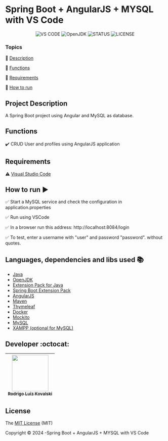 <h1>Spring Boot + AngularJS + MYSQL with VS Code</h1> 

<p align="center">
  <img src="https://img.shields.io/badge/VS%20CODE-IDE-green?style=flat&logo=visual-studio-code" alt="VS CODE" />
  <img src="https://img.shields.io/badge/OpenJDK-jdk--21.0.1.12-orange?style=flat&logo=openjdk" alt="OpenJDK" />
  <img src="https://img.shields.io/badge/STATUS-complete-green?style=flat" alt="STATUS" />
  <img src="https://img.shields.io/badge/LICENSE-MIT-green?style=flat" alt="LICENSE" />
</p>

### Topics 

:small_blue_diamond: [Description](#project-description)

:small_blue_diamond: [Functions](#functions)

:small_blue_diamond: [Requirements](#requirements)

:small_blue_diamond: [How to run](#how-to-run-arrow_forward)


## Project Description 

<p align="justify">
  A Spring Boot project using Angular and MySQL as database. 
</p>

## Functions

:heavy_check_mark: CRUD User and profiles using AngularJS application

## Requirements

:warning: [Visual Studio Code](https://code.visualstudio.com/download)


## How to run :arrow_forward:

:white_check_mark: Start a MySQL service and check the configuration in application.properties

:white_check_mark: Run using VSCode

:white_check_mark: In a browser run this address: http://localhost:8084/login

:white_check_mark: To test, enter a username with "user" and password "password". without quotes.

## Languages, dependencies and libs used :books:

- [Java](https://www.java.com/pt-BR/)
- [OpenJDK](https://learn.microsoft.com/en-us/java/openjdk/release-notes/)
- [Extension Pack for Java](https://marketplace.visualstudio.com/items?itemName=vscjava.vscode-java-pack)
- [Spring Boot Extension Pack](https://marketplace.visualstudio.com/items?itemName=vmware.vscode-boot-dev-pack)
- [AngularJS](https://angularjs.org/)
- [Maven](https://maven.apache.org/)
- [Thymeleaf](https://www.thymeleaf.org/)
- [Docker](https://www.docker.com/)
- [Mockito](https://site.mockito.org/)
- [MySQL](https://www.mysql.com/)
- [XAMPP (optional for MySQL)](https://www.apachefriends.org/pt_br/index.html)


## Developer :octocat:

| [<img src="https://avatars.githubusercontent.com/u/26410295?v=4" width=115><br><sub>Rodrigo Luiz Kovalski</sub>](https://github.com/rodrigolk22) |
| :---: |


## License 

The [MIT License]() (MIT)

Copyright :copyright: 2024 -Spring Boot + AngularJS + MYSQL with VS Code